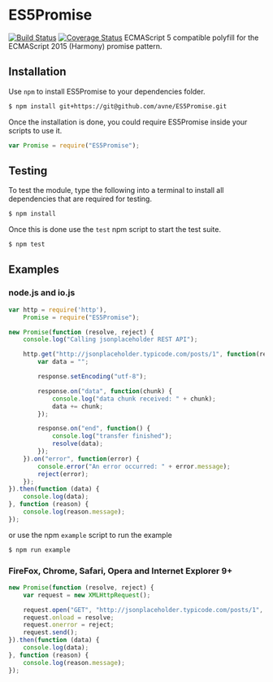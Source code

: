 
ES5Promise
==========
[![Build Status](https://travis-ci.org/avne/ES5Promise.svg?branch=master)](http://travis-ci.org/avne/ES5Promise)
[![Coverage Status](https://coveralls.io/repos/avne/ES5Promise/badge.svg?branch=master&service=github)](https://coveralls.io/github/avne/ES5Promise?branch=master)
ECMAScript 5 compatible polyfill for the ECMAScript 2015 (Harmony) promise pattern.

Installation
------------
Use `npm` to install ES5Promise to your dependencies folder.
```bash
$ npm install git+https://git@github.com/avne/ES5Promise.git
```
Once the installation is done, you could require ES5Promise inside your scripts to use it. 
```js
var Promise = require("ES5Promise");
```

Testing
-------
To test the module, type the following into a terminal to install all dependencies that are required for testing.
```bash
$ npm install
```
Once this is done use the `test` npm script to start the test suite.
```bash
$ npm test
```

Examples
--------

### node.js and io.js
```js
var http = require('http'),
    Promise = require("ES5Promise");

new Promise(function (resolve, reject) {
    console.log("Calling jsonplaceholder REST API");

    http.get("http://jsonplaceholder.typicode.com/posts/1", function(response) {
        var data = "";

        response.setEncoding("utf-8");

        response.on("data", function(chunk) {
            console.log("data chunk received: " + chunk);
            data += chunk;
        });

        response.on("end", function() {
            console.log("transfer finished");
            resolve(data);
        });
    }).on("error", function(error) {
        console.error("An error occurred: " + error.message);
        reject(error);
    });
}).then(function (data) {
    console.log(data);
}, function (reason) {
    console.log(reason.message);
});
```
or use the npm `example` script to run the example
```bash
$ npm run example
```

### FireFox, Chrome, Safari, Opera and Internet Explorer 9+
```js
new Promise(function (resolve, reject) {
    var request = new XMLHttpRequest();

    request.open("GET", "http://jsonplaceholder.typicode.com/posts/1", true);
    request.onload = resolve;
    request.onerror = reject;
    request.send();
}).then(function (data) {
    console.log(data);
}, function (reason) {
    console.log(reason.message);
});
```